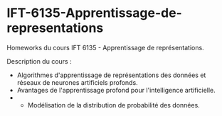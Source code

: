 # IFT-6135-Apprentissage-de-representations
Homeworks du cours IFT 6135 - Apprentissage de représentations.

Description du cours :
- Algorithmes d'apprentissage de représentations des données et réseaux de neurones artificiels profonds. 
- Avantages de l'apprentissage profond pour l'intelligence artificielle. 
- - Modélisation de la distribution de probabilité des données.
